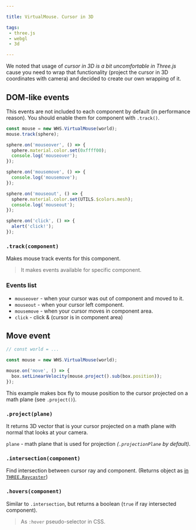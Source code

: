 ```yaml
---

title: VirtualMouse. Cursor in 3D

tags:
 - three.js
 - webgl
 - 3d

---
```


We noted that usage of _cursor in 3D is a bit uncomfortable in Three.js_ cause you need to wrap that functionality (project the cursor in 3D coordinates with camera) and decided to create our own wrapping of it.

## DOM-like events

This events are not included to each component by default (in performance reason). You should enable them for component with `.track()`.

```javascript
const mouse = new WHS.VirtualMouse(world);
mouse.track(sphere);

sphere.on('mouseover', () => {
  sphere.material.color.set(0xffff00);
  console.log('mouseover');
});

sphere.on('mousemove', () => {
  console.log('mousemove');
});

sphere.on('mouseout', () => {
  sphere.material.color.set(UTILS.$colors.mesh);
  console.log('mouseout');
});

sphere.on('click', () => {
  alert('click!');
});
```

### `.track(component)`

Makes mouse track events for this component.
> It makes events available for specific component.

### Events list

- `mouseover` - when your cursor was out of component and moved to it.
- `mouseout` - when your cursor left component.
- `mousemove` - when your cursor moves in component area.
- `click` - click & (cursor is in component area)


## Move event

```javascript
// const world = ...

const mouse = new WHS.VirtualMouse(world);

mouse.on('move', () => {
  box.setLinearVelocity(mouse.project().sub(box.position));
});

```

This example makes box fly to mouse position to the cursor projected on a math plane (see `.project()`).

### `.project(plane)`

It returns 3D vector that is your cursor projected on a math plane with normal that looks at your camera.

`plane` - math plane that is used for projection _(`.projectionPlane` by default)_.

### `.intersection(component)`

Find intersection between cursor ray and component. (Returns object as [in `THREE.Raycaster`](https://threejs.org/docs/index.html?q=rayc#Reference/Core/Raycaster.intersectObject))

### `.hovers(component)`

Similar to `.intersection`, but returns a boolean (`true` if ray intersected component).

> As `:hover` pseudo-selector in CSS.
